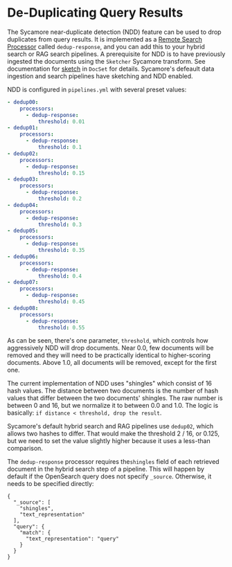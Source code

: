 # De-Duplicating Query Results

The Sycamore near-duplicate detection (NDD) feature can be used to drop duplicates from query results. It is implemented as a [Remote Search Processor](remote_processors.md) called `dedup-response`, and you can add this to your hybrid search or RAG search pipelines. A prerequisite for NDD is to have previously ingested the documents using the `Sketcher` Sycamore transform.  See documentation for [sketch](../data_ingestion_and_preparation/transforms/sketch.md) in `DocSet` for details. Sycamore's defeault data ingestion and search pipelines have sketching and NDD enabled.

NDD is configured in `pipelines.yml` with several preset values:

```yaml
- dedup00:
    processors:
      - dedup-response:
          threshold: 0.01
- dedup01:
    processors:
      - dedup-response:
          threshold: 0.1
- dedup02:
    processors:
      - dedup-response:
          threshold: 0.15
- dedup03:
    processors:
      - dedup-response:
          threshold: 0.2
- dedup04:
    processors:
      - dedup-response:
          threshold: 0.3
- dedup05:
    processors:
      - dedup-response:
          threshold: 0.35
- dedup06:
    processors:
      - dedup-response:
          threshold: 0.4
- dedup07:
    processors:
      - dedup-response:
          threshold: 0.45
- dedup08:
    processors:
      - dedup-response:
          threshold: 0.55
```

As can be seen, there's one parameter, `threshold`, which controls how aggressively NDD will drop documents. Near 0.0, few documents will be removed and they will need to be practically identical to higher-scoring documents. Above 1.0, all documents will be removed, except for the first one.

The current implementation of NDD uses "shingles" which consist of 16 hash values. The distance between two documents is the number of hash values that differ between the two documents' shingles. The raw number is between 0 and 16, but we normalize it to between 0.0 and 1.0. The logic is basically: `if distance < threshold, drop the result`.

Sycamore's default hybrid search and RAG pipelines use `dedup02`, which allows two hashes to differ. That would make the threshold 2 / 16, or 0.125, but we need to set the value slightly higher because it uses a less-than comparison.

The `dedup-response` processor requires the`shingles` field of each retrieved document in the hybrid search step of a pipeline. This will happen by default if the OpenSearch query does not specify `_source`.  Otherwise, it needs to be specified directly:

```
{
  "_source": [
    "shingles",
    "text_representation"
  ],
  "query": {
    "match": {
      "text_representation": "query"
    }
  }
}
```
